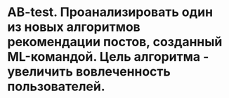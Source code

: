 # AB-test. Проанализировать один из новых алгоритмов рекомендации постов, созданный ML-командой. Цель алгоритма - увеличить вовлеченность пользователей. 
